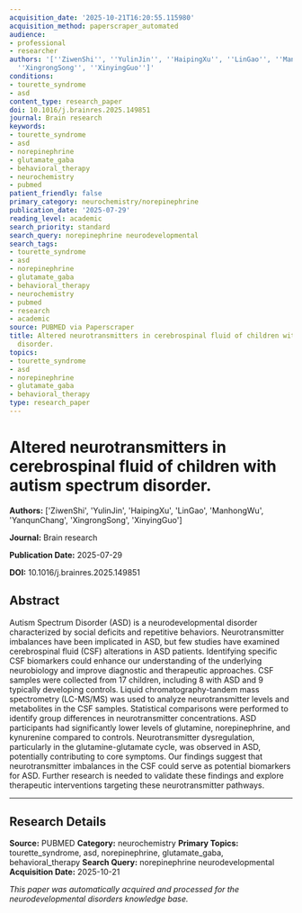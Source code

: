 ```yaml
---
acquisition_date: '2025-10-21T16:20:55.115980'
acquisition_method: paperscraper_automated
audience:
- professional
- researcher
authors: '[''ZiwenShi'', ''YulinJin'', ''HaipingXu'', ''LinGao'', ''ManhongWu'', ''YanqunChang'',
  ''XingrongSong'', ''XinyingGuo'']'
conditions:
- tourette_syndrome
- asd
content_type: research_paper
doi: 10.1016/j.brainres.2025.149851
journal: Brain research
keywords:
- tourette_syndrome
- asd
- norepinephrine
- glutamate_gaba
- behavioral_therapy
- neurochemistry
- pubmed
patient_friendly: false
primary_category: neurochemistry/norepinephrine
publication_date: '2025-07-29'
reading_level: academic
search_priority: standard
search_query: norepinephrine neurodevelopmental
search_tags:
- tourette_syndrome
- asd
- norepinephrine
- glutamate_gaba
- behavioral_therapy
- neurochemistry
- pubmed
- research
- academic
source: PUBMED via Paperscraper
title: Altered neurotransmitters in cerebrospinal fluid of children with autism spectrum
  disorder.
topics:
- tourette_syndrome
- asd
- norepinephrine
- glutamate_gaba
- behavioral_therapy
type: research_paper
---
```


# Altered neurotransmitters in cerebrospinal fluid of children with autism spectrum disorder.

**Authors:** ['ZiwenShi', 'YulinJin', 'HaipingXu', 'LinGao', 'ManhongWu', 'YanqunChang', 'XingrongSong', 'XinyingGuo']

**Journal:** Brain research

**Publication Date:** 2025-07-29

**DOI:** 10.1016/j.brainres.2025.149851

## Abstract

Autism Spectrum Disorder (ASD) is a neurodevelopmental disorder characterized by social deficits and repetitive behaviors. Neurotransmitter imbalances have been implicated in ASD, but few studies have examined cerebrospinal fluid (CSF) alterations in ASD patients. Identifying specific CSF biomarkers could enhance our understanding of the underlying neurobiology and improve diagnostic and therapeutic approaches. CSF samples were collected from 17 children, including 8 with ASD and 9 typically developing controls. Liquid chromatography-tandem mass spectrometry (LC-MS/MS) was used to analyze neurotransmitter levels and metabolites in the CSF samples. Statistical comparisons were performed to identify group differences in neurotransmitter concentrations. ASD participants had significantly lower levels of glutamine, norepinephrine, and kynurenine compared to controls. Neurotransmitter dysregulation, particularly in the glutamine-glutamate cycle, was observed in ASD, potentially contributing to core symptoms. Our findings suggest that neurotransmitter imbalances in the CSF could serve as potential biomarkers for ASD. Further research is needed to validate these findings and explore therapeutic interventions targeting these neurotransmitter pathways.

---

## Research Details

**Source:** PUBMED
**Category:** neurochemistry
**Primary Topics:** tourette_syndrome, asd, norepinephrine, glutamate_gaba, behavioral_therapy
**Search Query:** norepinephrine neurodevelopmental
**Acquisition Date:** 2025-10-21

*This paper was automatically acquired and processed for the neurodevelopmental disorders knowledge base.*
